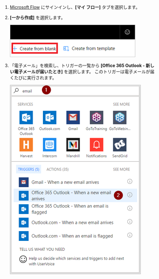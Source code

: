 1. [Microsoft Flow](https://flow.microsoft.com) にサインインし、**[マイ フロー]** タブを選択します。
2. **[一から作成]** を選択します。
   
    ![空のフロー](media/email-triggers/email-triggers-create-blank.png)
3. 「電子メール」を検索し、トリガーの一覧から **[Office 365 Outlook - 新しい電子メールが届いたとき]** を選択します。 このトリガーは電子メールが届くたびに実行されます。
   
    ![電子メールの検索](media/email-triggers/email-triggers-1.png)


